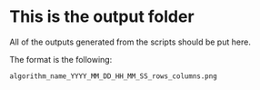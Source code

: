 # This is the output folder

All of the outputs generated from the scripts should be put here.

The format is the following:

`algorithm_name_YYYY_MM_DD_HH_MM_SS_rows_columns.png`